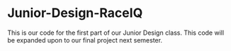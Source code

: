 # Junior-Design-RaceIQ
This is our code for the first part of our Junior Design class. This code will be expanded upon to our final project next semester.
